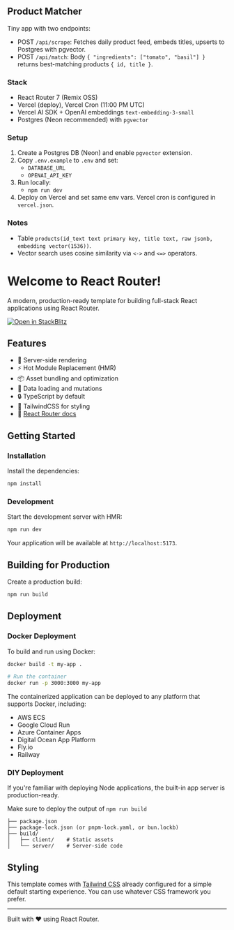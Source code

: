 ## Product Matcher

Tiny app with two endpoints:

- POST `/api/scrape`: Fetches daily product feed, embeds titles, upserts to Postgres with pgvector.
- POST `/api/match`: Body `{ "ingredients": ["tomato", "basil"] }` returns best-matching products `{ id, title }`.

### Stack
- React Router 7 (Remix OSS)
- Vercel (deploy), Vercel Cron (11:00 PM UTC)
- Vercel AI SDK + OpenAI embeddings `text-embedding-3-small`
- Postgres (Neon recommended) with `pgvector`

### Setup
1) Create a Postgres DB (Neon) and enable `pgvector` extension.
2) Copy `.env.example` to `.env` and set:
   - `DATABASE_URL`
   - `OPENAI_API_KEY`
3) Run locally:
   - `npm run dev`
4) Deploy on Vercel and set same env vars. Vercel cron is configured in `vercel.json`.

### Notes
- Table `products(id_text text primary key, title text, raw jsonb, embedding vector(1536))`.
- Vector search uses cosine similarity via `<->` and `<=>` operators.

# Welcome to React Router!

A modern, production-ready template for building full-stack React applications using React Router.

[![Open in StackBlitz](https://developer.stackblitz.com/img/open_in_stackblitz.svg)](https://stackblitz.com/github/remix-run/react-router-templates/tree/main/default)

## Features

- 🚀 Server-side rendering
- ⚡️ Hot Module Replacement (HMR)
- 📦 Asset bundling and optimization
- 🔄 Data loading and mutations
- 🔒 TypeScript by default
- 🎉 TailwindCSS for styling
- 📖 [React Router docs](https://reactrouter.com/)

## Getting Started

### Installation

Install the dependencies:

```bash
npm install
```

### Development

Start the development server with HMR:

```bash
npm run dev
```

Your application will be available at `http://localhost:5173`.

## Building for Production

Create a production build:

```bash
npm run build
```

## Deployment

### Docker Deployment

To build and run using Docker:

```bash
docker build -t my-app .

# Run the container
docker run -p 3000:3000 my-app
```

The containerized application can be deployed to any platform that supports Docker, including:

- AWS ECS
- Google Cloud Run
- Azure Container Apps
- Digital Ocean App Platform
- Fly.io
- Railway

### DIY Deployment

If you're familiar with deploying Node applications, the built-in app server is production-ready.

Make sure to deploy the output of `npm run build`

```
├── package.json
├── package-lock.json (or pnpm-lock.yaml, or bun.lockb)
├── build/
│   ├── client/    # Static assets
│   └── server/    # Server-side code
```

## Styling

This template comes with [Tailwind CSS](https://tailwindcss.com/) already configured for a simple default starting experience. You can use whatever CSS framework you prefer.

---

Built with ❤️ using React Router.
